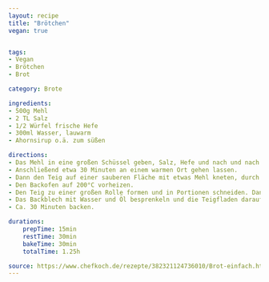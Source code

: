 ```yaml
---
layout: recipe
title: "Brötchen"
vegan: true


tags:
- Vegan
- Brötchen
- Brot

category: Brote

ingredients:
- 500g Mehl
- 2 TL Salz
- 1/2 Würfel frische Hefe
- 300ml Wasser, lauwarm
- Ahornsirup o.ä. zum süßen

directions:
- Das Mehl in eine großen Schüssel geben, Salz, Hefe und nach und nach das lauwarme Wasser hinzufügen. Dabei mit den Händen durchkneten. Nur soviel Wasser zugeben, dass der Teig nicht mehr an den Händen klebt.
- Anschließend etwa 30 Minuten an einem warmen Ort gehen lassen.
- Dann den Teig auf einer sauberen Fläche mit etwas Mehl kneten, durch bis er geschmeidig wird.
- Den Backofen auf 200°C vorheizen.
- Den Teig zu einer großen Rolle formen und in Portionen schneiden. Dann ausrollen, sodass eine nicht zu dünne Platte entsteht. Von einer zur anderen Seite aufrollen, sodass eine Croissant-Form entsteht, oder flache Brötchen daraus formen. Der Phantasie sind keine Grenzen gesetzt.
- Das Backblech mit Wasser und Öl besprenkeln und die Teigfladen darauf setzten.
- Ca. 30 Minuten backen.

durations:
    prepTime: 15min
    restTime: 30min
    bakeTime: 30min
    totalTime: 1.25h

source: https://www.chefkoch.de/rezepte/382321124736010/Brot-einfach.html
---
```

